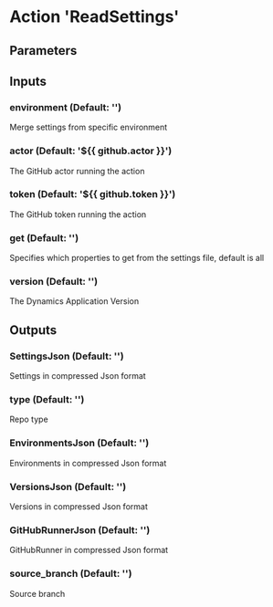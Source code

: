 # Action 'ReadSettings' 
## Parameters 
## Inputs 
### environment (Default: '') 
 Merge settings from specific environment 

### actor (Default: '${{ github.actor }}') 
 The GitHub actor running the action 

### token (Default: '${{ github.token }}') 
 The GitHub token running the action 

### get (Default: '') 
 Specifies which properties to get from the settings file, default is all 

### version (Default: '') 
 The Dynamics Application Version 

## Outputs 
### SettingsJson (Default: '') 
 Settings in compressed Json format 

### type (Default: '') 
 Repo type 

### EnvironmentsJson (Default: '') 
 Environments in compressed Json format 

### VersionsJson (Default: '') 
 Versions in compressed Json format 

### GitHubRunnerJson (Default: '') 
 GitHubRunner in compressed Json format 

### source_branch (Default: '') 
 Source branch 


